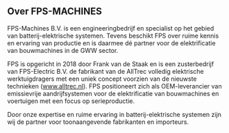 ## Over FPS-MACHINES
FPS-Machines B.V. is een engineeringbedrijf en specialist op het gebied van batterij-elektrische systemen. Tevens beschikt FPS over ruime kennis en ervaring van productie en is daarmee dé partner voor de elektrificatie van bouwmachines in de GWW sector.

FPS is opgericht in 2018 door Frank van de Staak en is een zusterbedrijf van FPS-Electric B.V. de fabrikant van de AllTrec volledig elektrische werktuigdragers met een uniek concept voorzien van de nieuwste technieken (www.alltrec.nl). FPS positioneert zich als OEM-leverancier van emissievrije aandrijfsystemen voor de elektrificatie van bouwmachines en voertuigen met een focus op serieproductie.

Door onze expertise en ruime ervaring in batterij-elektrische systemen zijn wij de partner voor toonaangevende fabrikanten en importeurs.
